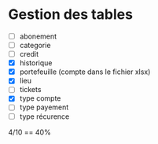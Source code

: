 ﻿# Gestion des tables

- [ ] abonement
- [ ] categorie
- [ ] credit
- [x] historique
- [x] portefeuille (compte dans le fichier xlsx)
- [x] lieu
- [ ] tickets
- [x] type compte
- [ ] type payement
- [ ] type récurence

4/10 == 40%